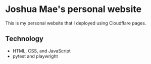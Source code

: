 # Joshua Mae's personal website

This is my personal website that I deployed using Cloudflare pages.

## Technology

- HTML, CSS, and JavaScript
- pytest and playwright
